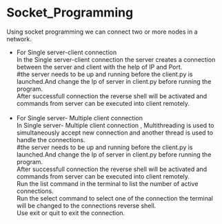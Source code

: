 # Socket_Programming
Using socket programming we can connect two or more nodes in a network.  
<ul>
<li>For Single server-client connection <br>  
In the Single server-client connection the server creates a connection between the server and client with the help of IP and Port. <br>
#the server needs to be up and running before the client.py is launched.And change the Ip of server in client.py before running the program.<br>
After successfull connection the reverse shell will be activated and commands from server can be executed into client remotely. <br></li>
<br>
<li>For Single server- Multiple client connection<br>
In Single server- Multiple client connection , Multithreading is used to simultaneously accept new connection and another thread is used to handle the connections.<br> 
#the server needs to be up and running before the client.py is launched.And change the Ip of server in client.py before running the program. <br>
After successfull connection the reverse shell will be activated and commands from server can be executed into client remotely. <br>
Run the list command in the terminal to list the number of active connections. <br>
Run the select command to select one of the connection the terminal will be changed to the connections reverse shell. <br>
Use exit or quit to exit the connection. </li>
